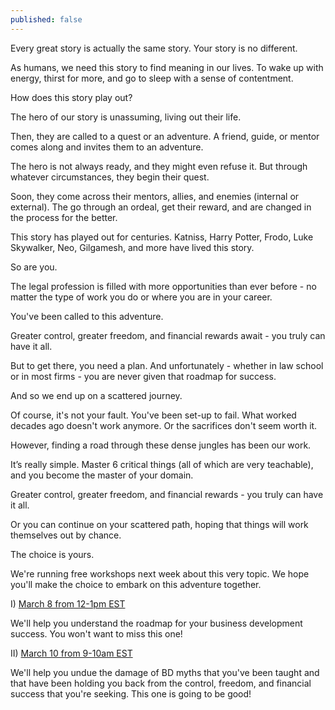 ```yaml
---
published: false
---
```

Every great story is actually the same story. Your story is no different.

As humans, we need this story to find meaning in our lives. To wake up with energy, thirst for more, and go to sleep with a sense of contentment.

How does this story play out?

The hero of our story is unassuming, living out their life.

Then, they are called to a quest or an adventure. A friend, guide, or mentor comes along and invites them to an adventure.

The hero is not always ready, and they might even refuse it. But through whatever circumstances, they begin their quest.

Soon, they come across their mentors, allies, and enemies (internal or external). The go through an ordeal, get their reward, and are changed in the process for the better.

This story has played out for centuries. Katniss, Harry Potter, Frodo, Luke Skywalker, Neo, Gilgamesh, and more have lived this story.

So are you.

The legal profession is filled with more opportunities than ever before - no matter the type of work you do or where you are in your career.

You've been called to this adventure.

Greater control, greater freedom, and financial rewards await - you truly can have it all.

But to get there, you need a plan. And unfortunately - whether in law school or in most firms - you are never given that roadmap for success. 

And so we end up on a scattered journey.

Of course, it's not your fault. You've been set-up to fail. What worked decades ago doesn't work anymore. Or the sacrifices don't seem worth it. 

However, finding a road through these dense jungles has been our work.

It’s really simple. Master 6 critical things (all of which are very teachable), and you become the master of your domain.

Greater control, greater freedom, and financial rewards - you truly can have it all. 

Or you can continue on your scattered path, hoping that things will work themselves out by chance. 

The choice is yours.

We're running free workshops next week about this very topic. We hope you'll make the choice to embark on this adventure together.

I) [March 8 from 12-1pm EST](https://rennoco.zoom.us/meeting/register/tJIlde6uqzsuHNzBZqNob19cqu7NCSquYaN8)

We'll help you understand the roadmap for your business development success. You won't want to miss this one!

II) [March 10 from 9-10am EST](https://rennoco.zoom.us/meeting/register/tJcod-CopzMuH9eQjPm12HOcRgaeuneHDV5x)

We'll help you undue the damage of BD myths that you've been taught and that have been holding you back from the control, freedom, and financial success that you're seeking. This one is going to be good!
